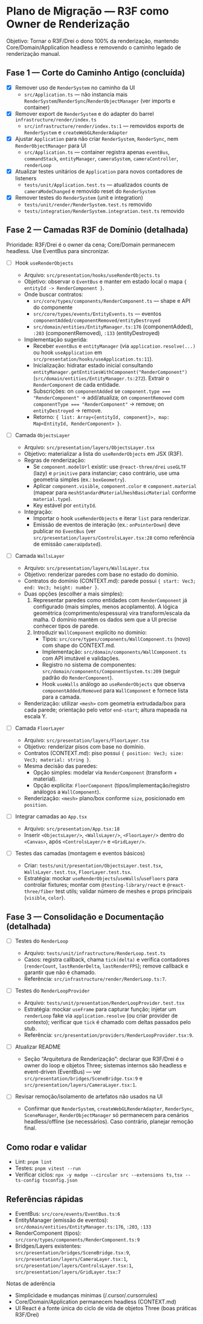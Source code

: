# Plano de Migração — R3F como Owner de Renderização

Objetivo: Tornar o R3F/Drei o dono 100% da renderização, mantendo Core/Domain/Application headless e removendo o caminho legado de renderização manual.

## Fase 1 — Corte do Caminho Antigo (concluída)
- [x] Remover uso de `RenderSystem` no caminho da UI
  - `src/Application.ts` — não instancia mais `RenderSystem`/`RenderSync`/`RenderObjectManager` (ver imports e container)
- [x] Remover export de `RenderSystem` e do adapter do barrel `infrastructure/render/index.ts`
  - `src/infrastructure/render/index.ts:1` — removidos exports de `RenderSystem` e `createWebGLRenderAdapter`
- [x] Ajustar `Application` para não criar `RenderSystem`, `RenderSync`, nem `RenderObjectManager` para UI
  - `src/Application.ts` — container registra apenas `eventBus`, `commandStack`, `entityManager`, `cameraSystem`, `cameraController`, `renderLoop`
- [x] Atualizar testes unitários de `Application` para novos contadores de listeners
  - `tests/unit/Application.test.ts` — atualizados counts de `cameraModeChanged` e removido reset do `RenderSystem`
- [x] Remover testes do `RenderSystem` (unit e integration)
  - `tests/unit/render/RenderSystem.test.ts` removido
  - `tests/integration/RenderSystem.integration.test.ts` removido

## Fase 2 — Camadas R3F de Domínio (detalhada)

Prioridade: R3F/Drei é o owner da cena; Core/Domain permanecem headless. Use EventBus para sincronizar.

- [ ] Hook `useRenderObjects`
  - Arquivo: `src/presentation/hooks/useRenderObjects.ts`
  - Objetivo: observar o `EventBus` e manter em estado local o mapa `{ entityId -> RenderComponent }`.
  - Onde buscar contratos:
    - `src/core/types/components/RenderComponent.ts` — shape e API do componente
    - `src/core/types/events/EntityEvents.ts` — eventos `componentAdded/componentRemoved/entityDestroyed`
    - `src/domain/entities/EntityManager.ts:176` (componentAdded), `:203` (componentRemoved), `:133` (entityDestroyed)
  - Implementação sugerida:
    - Receber `eventBus` e `entityManager` (via `application.resolve(...)` ou hook `useApplication` em `src/presentation/hooks/useApplication.ts:11`).
    - Inicialização: hidratar estado inicial consultando `entityManager.getEntitiesWithComponent("RenderComponent")` (`src/domain/entities/EntityManager.ts:272`). Extrair o `RenderComponent` de cada entidade.
    - Subscrições: on `componentAdded` se `component.type === "RenderComponent"` → add/atualiza; on `componentRemoved` com `componentType === "RenderComponent"` → remove; on `entityDestroyed` → remove.
    - Retorno: `{ list: Array<{entityId, component}>, map: Map<EntityId, RenderComponent> }`.

- [ ] Camada `ObjectsLayer`
  - Arquivo: `src/presentation/layers/ObjectsLayer.tsx`
  - Objetivo: materializar a lista do `useRenderObjects` em JSX (R3F).
  - Regras de renderização:
    - Se `component.modelUrl` existir: use `@react-three/drei` `useGLTF` (lazy) e `primitive` para instanciar; caso contrário, use uma geometria simples (ex.: `boxGeometry`).
    - Aplicar `component.visible`, `component.color` e `component.material` (mapear para `meshStandardMaterial`/`meshBasicMaterial` conforme `material.type`).
    - Key estável por `entityId`.
  - Integração:
    - Importar o hook `useRenderObjects` e iterar `list` para renderizar.
    - Emissão de eventos de interação (ex.: `onPointerDown`) deve publicar no `EventBus` (ver `src/presentation/layers/ControlsLayer.tsx:28` como referência de emissão `cameraUpdated`).

- [ ] Camada `WallsLayer`
  - Arquivo: `src/presentation/layers/WallsLayer.tsx`
  - Objetivo: renderizar paredes com base no estado do domínio.
  - Contratos do domínio (CONTEXT.md): parede possui `{ start: Vec3; end: Vec3; height: number }`.
  - Duas opções (escolher a mais simples):
    1) Representar paredes como entidades com `RenderComponent` já configurado (mais simples, menos acoplamento). A lógica geométrica (comprimento/espessura) vira transform/escala da malha. O domínio mantém os dados sem que a UI precise conhecer tipos de parede.
    2) Introduzir `WallComponent` explícito no domínio:
       - Tipos: `src/core/types/components/WallComponent.ts` (novo) com shape do CONTEXT.md.
       - Implementação: `src/domain/components/WallComponent.ts` com API imutável e validações.
       - Registro no sistema de componentes: `src/domain/components/ComponentSystem.ts:209` (seguir padrão do `RenderComponent`).
       - Hook `useWalls` análogo ao `useRenderObjects` que observa `componentAdded/Removed` para `WallComponent` e fornece lista para a camada.
  - Renderização: utilizar `<mesh>` com geometria extrudada/box para cada parede; orientação pelo vetor `end-start`; altura mapeada na escala Y.

- [ ] Camada `FloorLayer`
  - Arquivo: `src/presentation/layers/FloorLayer.tsx`
  - Objetivo: renderizar pisos com base no domínio.
  - Contratos (CONTEXT.md): piso possui `{ position: Vec3; size: Vec3; material: string }`.
  - Mesma decisão das paredes:
    - Opção simples: modelar via `RenderComponent` (transform + material).
    - Opção explícita: `FloorComponent` (tipos/implementação/registro análogos a `WallComponent`).
  - Renderização: `<mesh>` plano/box conforme `size`, posicionado em `position`.

- [ ] Integrar camadas ao `App.tsx`
  - Arquivo: `src/presentation/App.tsx:18`
  - Inserir `<ObjectsLayer/>`, `<WallsLayer/>`, `<FloorLayer/>` dentro do `<Canvas>`, após `<ControlsLayer/>` e `<GridLayer/>`.

- [ ] Testes das camadas (montagem e eventos básicos)
  - Criar: `tests/unit/presentation/ObjectsLayer.test.tsx`, `WallsLayer.test.tsx`, `FloorLayer.test.tsx`.
  - Estratégia: mockar `useRenderObjects`/`useWalls`/`useFloors` para controlar fixtures; montar com `@testing-library/react` e `@react-three/fiber` test utils; validar número de meshes e props principais (`visible`, `color`).

## Fase 3 — Consolidação e Documentação (detalhada)

- [ ] Testes do `RenderLoop`
  - Arquivo: `tests/unit/infrastructure/RenderLoop.test.ts`
  - Casos: registra callback, chama `tick(delta)` e verifica contadores (`renderCount`, `lastRenderDelta`, `lastRenderFPS`); remove callback e garantir que não é chamado.
  - Referência: `src/infrastructure/render/RenderLoop.ts:7`.

- [ ] Testes do `RenderLoopProvider`
  - Arquivo: `tests/unit/presentation/RenderLoopProvider.test.tsx`
  - Estratégia: mockar `useFrame` para capturar função; injetar um `renderLoop` fake via `application.resolve` (ou criar provider de contexto); verificar que `tick` é chamado com deltas passados pelo stub.
  - Referência: `src/presentation/providers/RenderLoopProvider.tsx:9`.

- [ ] Atualizar README
  - Seção “Arquitetura de Renderização”: declarar que R3F/Drei é o owner do loop e objetos Three; sistemas internos são headless e event-driven (EventBus) — ver `src/presentation/bridges/SceneBridge.tsx:9` e `src/presentation/layers/CameraLayer.tsx:1`.

- [ ] Revisar remoção/isolamento de artefatos não usados na UI
  - Confirmar que `RenderSystem`, `createWebGLRenderAdapter`, `RenderSync`, `SceneManager`, `RenderObjectManager` só permanecem para cenários headless/offline (se necessários). Caso contrário, planejar remoção final.

## Como rodar e validar
- Lint: `pnpm lint`
- Testes: `pnpm vitest --run`
- Verificar ciclos: `npx -y madge --circular src --extensions ts,tsx --ts-config tsconfig.json`

## Referências rápidas
- EventBus: `src/core/events/EventBus.ts:6`
- EntityManager (emissão de eventos): `src/domain/entities/EntityManager.ts:176`, `:203`, `:133`
- RenderComponent (tipos): `src/core/types/components/RenderComponent.ts:9`
- Bridges/Layers existentes: `src/presentation/bridges/SceneBridge.tsx:9`, `src/presentation/layers/CameraLayer.tsx:1`, `src/presentation/layers/ControlsLayer.tsx:1`, `src/presentation/layers/GridLayer.tsx:7`

Notas de aderência
- Simplicidade e mudanças mínimas (/.cursor/.cursorrules)
- Core/Domain/Application permanecem headless (CONTEXT.md)
- UI React é a fonte única do ciclo de vida de objetos Three (boas práticas R3F/Drei)
